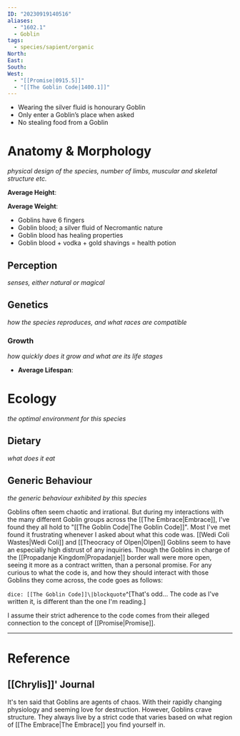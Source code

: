```yaml
---
ID: "20230919140516"
aliases:
  - "1602.1"
  - Goblin
tags:
  - species/sapient/organic
North: 
East: 
South: 
West:
  - "[[Promise|0915.5]]"
  - "[[The Goblin Code|1400.1]]"
---
```

- Wearing the silver fluid is honourary Goblin
- Only enter a Goblin’s place when asked
- No stealing food from a Goblin

# Anatomy & Morphology

*physical design of the species, number of limbs, muscular and skeletal structure etc.*

**Average Height**:

**Average Weight**:

- Goblins have 6 fingers
- Goblin blood; a silver fluid of Necromantic nature
- Goblin blood has healing properties
- Goblin blood + vodka + gold shavings = health potion

## Perception

*senses, either natural or magical*

## Genetics

*how the species reproduces, and what races are compatible*

### Growth

*how quickly does it grow and what are its life stages*

- **Average Lifespan**:

# Ecology

*the optimal environment for this species*

## Dietary

*what does it eat*

## Generic Behaviour

*the generic behaviour exhibited by this species*

Goblins often seem chaotic and irrational. But during my interactions with the many different Goblin groups across the [[The Embrace|Embrace]], I've found they all hold to "[[The Goblin Code|The Goblin Code]]". Most I've met found it frustrating whenever I asked about what this code was. [[Wedi Coli Wastes|Wedi Coli]] and [[Theocracy of Olpen|Olpen]] Goblins seem to have an especially high distrust of any inquiries. Though the Goblins in charge of the [[Propadanje Kingdom|Propadanje]] border wall were more open, seeing it more as a contract written, than a personal promise. For any curious to what the code is, and how they should interact with those Goblins they come across, the code goes as follows:

`dice: [[The Goblin Code]]\|blockquote`^[That's odd... The code as I've written it, is different than the one I'm reading.]

I assume their strict adherence to the code comes from their alleged connection to the concept of [[Promise|Promise]].

---

# Reference

## [[Chrylis]]' Journal

It's ten said that Goblins are agents of chaos. With their rapidly changing physiology and seeming love for destruction. However, Goblins crave structure. They always live by a strict code that varies based on what region of [[The Embrace|The Embrace]] you find yourself in.